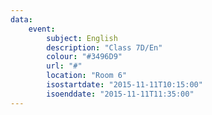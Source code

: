 ```yaml
---
data:
    event: 
        subject: English
        description: "Class 7D/En"
        colour: "#3496D9"
        url: "#"
        location: "Room 6"
        isostartdate: "2015-11-11T10:15:00"
        isoenddate: "2015-11-11T11:35:00"
---
```

